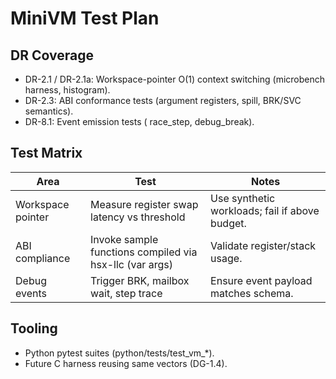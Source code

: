 # MiniVM Test Plan

## DR Coverage
- DR-2.1 / DR-2.1a: Workspace-pointer O(1) context switching (microbench harness, histogram).
- DR-2.3: ABI conformance tests (argument registers, spill, BRK/SVC semantics).
- DR-8.1: Event emission tests (	race_step, debug_break).

## Test Matrix
| Area | Test | Notes |
|------|------|-------|
| Workspace pointer | Measure register swap latency vs threshold | Use synthetic workloads; fail if above budget. |
| ABI compliance | Invoke sample functions compiled via hsx-llc (var args) | Validate register/stack usage. |
| Debug events | Trigger BRK, mailbox wait, step trace | Ensure event payload matches schema. |

## Tooling
- Python pytest suites (python/tests/test_vm_*).
- Future C harness reusing same vectors (DG-1.4).
